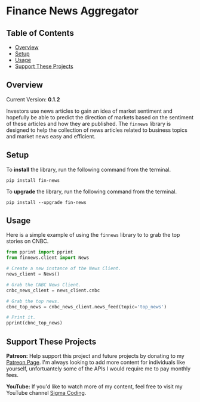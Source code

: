 # Finance News Aggregator

## Table of Contents

- [Overview](#overview)
- [Setup](#setup)
- [Usage](#usage)
- [Support These Projects](#support-these-projects)

## Overview

Current Version: **0.1.2**

Investors use news articles to gain an idea of market sentiment and hopefully
be able to predict the direction of markets based on the sentiment of these
articles and how they are published. The `finnews` library is designed to help
the collection of news articles related to business topics and market news easy
and efficient.

## Setup

To **install** the library, run the following command from the terminal.

```console
pip install fin-news
```

To **upgrade** the library, run the following command from the terminal.

```console
pip install --upgrade fin-news
```

## Usage

Here is a simple example of using the `finnews` library to to grab the top stories
on CNBC.

```python
from pprint import pprint
from finnews.client import News

# Create a new instance of the News Client.
news_client = News()

# Grab the CNBC News Client.
cnbc_news_client = news_client.cnbc

# Grab the top news.
cbnc_top_news = cnbc_news_client.news_feed(topic='top_news')

# Print it.
pprint(cbnc_top_news)
```

## Support These Projects

**Patreon:**
Help support this project and future projects by donating to my [Patreon Page](https://www.patreon.com/sigmacoding). I'm always looking to add more content for individuals like yourself, unfortuantely some of the APIs I would require me to pay monthly fees.

**YouTube:**
If you'd like to watch more of my content, feel free to visit my YouTube channel [Sigma Coding](https://www.youtube.com/c/SigmaCoding).
